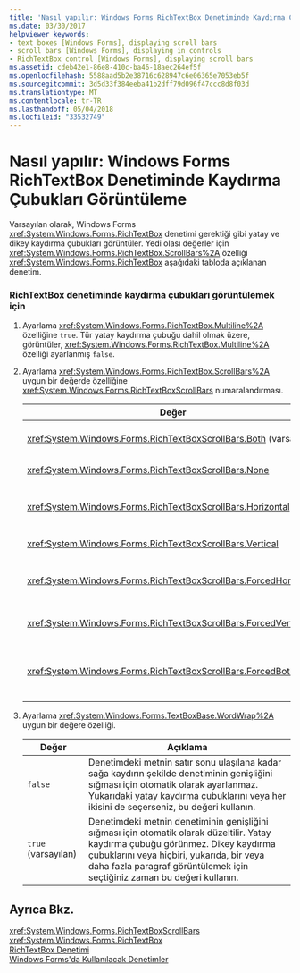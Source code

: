 ```yaml
---
title: 'Nasıl yapılır: Windows Forms RichTextBox Denetiminde Kaydırma Çubukları Görüntüleme'
ms.date: 03/30/2017
helpviewer_keywords:
- text boxes [Windows Forms], displaying scroll bars
- scroll bars [Windows Forms], displaying in controls
- RichTextBox control [Windows Forms], displaying scroll bars
ms.assetid: cdeb42e1-86e8-410c-ba46-18aec264ef5f
ms.openlocfilehash: 5588aad5b2e38716c628947c6e06365e7053eb5f
ms.sourcegitcommit: 3d5d33f384eeba41b2dff79d096f47ccc8d8f03d
ms.translationtype: MT
ms.contentlocale: tr-TR
ms.lasthandoff: 05/04/2018
ms.locfileid: "33532749"
---
```

# <a name="how-to-display-scroll-bars-in-the-windows-forms-richtextbox-control"></a>Nasıl yapılır: Windows Forms RichTextBox Denetiminde Kaydırma Çubukları Görüntüleme
Varsayılan olarak, Windows Forms <xref:System.Windows.Forms.RichTextBox> denetimi gerektiği gibi yatay ve dikey kaydırma çubukları görüntüler. Yedi olası değerler için <xref:System.Windows.Forms.RichTextBox.ScrollBars%2A> özelliği <xref:System.Windows.Forms.RichTextBox> aşağıdaki tabloda açıklanan denetim.  
  
### <a name="to-display-scroll-bars-in-a-richtextbox-control"></a>RichTextBox denetiminde kaydırma çubukları görüntülemek için  
  
1.  Ayarlama <xref:System.Windows.Forms.RichTextBox.Multiline%2A> özelliğine `true`. Tür yatay kaydırma çubuğu dahil olmak üzere, görüntüler, <xref:System.Windows.Forms.RichTextBox.Multiline%2A> özelliği ayarlanmış `false`.  
  
2.  Ayarlama <xref:System.Windows.Forms.RichTextBox.ScrollBars%2A> uygun bir değerde özelliğine <xref:System.Windows.Forms.RichTextBoxScrollBars> numaralandırması.  
  
    |Değer|Açıklama|  
    |-----------|-----------------|  
    |<xref:System.Windows.Forms.RichTextBoxScrollBars.Both> (varsayılan)|Yalnızca metin genişliğini veya denetim uzunluğunu aştığında yatay veya dikey kaydırma çubukları veya her ikisini de görüntüler.|  
    |<xref:System.Windows.Forms.RichTextBoxScrollBars.None>|Hiçbir zaman kaydırma çubuğunun herhangi bir türde görüntüler.|  
    |<xref:System.Windows.Forms.RichTextBoxScrollBars.Horizontal>|Yalnızca metin denetiminin genişliğini aştığında çubuğu yatay kaydırma görüntüler. (Bunun gerçekleşmesi <xref:System.Windows.Forms.TextBoxBase.WordWrap%2A> özelliği ayarlanmalıdır `false`.)|  
    |<xref:System.Windows.Forms.RichTextBoxScrollBars.Vertical>|Yalnızca metin denetimin yüksekliğini aştığında çubuğu dikey bir kaydırma görüntüler.|  
    |<xref:System.Windows.Forms.RichTextBoxScrollBars.ForcedHorizontal>|Yatay kaydırma ne zaman görüntüler <xref:System.Windows.Forms.TextBoxBase.WordWrap%2A> özelliği ayarlanmış `false`. Metin denetimi genişliğini aşmayan zaman kaydırma çubuğu soluk görüntülenir.|  
    |<xref:System.Windows.Forms.RichTextBoxScrollBars.ForcedVertical>|Her zaman bir dikey kaydırma çubuğu görüntüler. Metin denetim uzunluğunu aşan değil kaydırma çubuğu soluk görüntülenir.|  
    |<xref:System.Windows.Forms.RichTextBoxScrollBars.ForcedBoth>|Her zaman dikey kaydırma çubuğu görüntüler. Yatay kaydırma ne zaman görüntüler <xref:System.Windows.Forms.TextBoxBase.WordWrap%2A> özelliği ayarlanmış `false`. Kaydırma çubukları metin genişliğini veya denetim uzunluğunu aşmayan gri görünür.|  
  
3.  Ayarlama <xref:System.Windows.Forms.TextBoxBase.WordWrap%2A> uygun bir değere özelliği.  
  
    |Değer|Açıklama|  
    |-----------|-----------------|  
    |`false`|Denetimdeki metnin satır sonu ulaşılana kadar sağa kaydırın şekilde denetiminin genişliğini sığması için otomatik olarak ayarlanmaz. Yukarıdaki yatay kaydırma çubuklarını veya her ikisini de seçerseniz, bu değeri kullanın.|  
    |`true` (varsayılan)|Denetimdeki metnin denetiminin genişliğini sığması için otomatik olarak düzeltilir. Yatay kaydırma çubuğu görünmez. Dikey kaydırma çubuklarını veya hiçbiri, yukarıda, bir veya daha fazla paragraf görüntülemek için seçtiğiniz zaman bu değeri kullanın.|  
  
## <a name="see-also"></a>Ayrıca Bkz.  
 <xref:System.Windows.Forms.RichTextBoxScrollBars>  
 <xref:System.Windows.Forms.RichTextBox>  
 [RichTextBox Denetimi](../../../../docs/framework/winforms/controls/richtextbox-control-windows-forms.md)  
 [Windows Forms'da Kullanılacak Denetimler](../../../../docs/framework/winforms/controls/controls-to-use-on-windows-forms.md)
